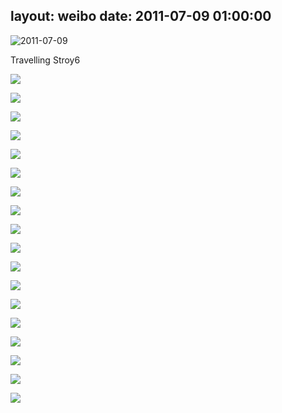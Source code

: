 layout: weibo
date: 2011-07-09 01:00:00
---
<meta name="referrer" content="no-referrer" />

<img src="/images/favicon.ico" style="float: left;"/> 2011-07-09

Travelling Stroy6

![](http://fmn.xnpic.com/fmn054/20110709/0100/p_large_eQWy_188400022ca45c70.jpg)

![](http://fmn.xnpic.com/fmn052/20110709/0100/p_large_QZFn_18c100022c965c70.jpg)

![](http://fmn.xnpic.com/fmn053/20110709/0100/p_large_NSVc_189f000229495c70.jpg)

![](http://fmn.xnpic.com/fmn047/20110709/0100/p_large_9UI2_188d00022bfb5c70.jpg)

![](http://fmn.xnpic.com/fmn046/20110709/0100/p_large_55QE_18ac00022a025c70.jpg)

![](http://fmn.xnpic.com/fmn051/20110709/0100/p_large_8NMZ_18870002295f5c70.jpg)

![](http://fmn.xnpic.com/fmn054/20110709/0100/p_large_aaDy_188400022ca05c70.jpg)

![](http://fmn.xnpic.com/fmn046/20110709/0100/p_large_CBWB_189100022df55c70.jpg)

![](http://fmn.xnpic.com/fmn053/20110709/0100/p_large_v1gY_188400022c9f5c70.jpg)

![](http://fmn.xnpic.com/fmn055/20110709/0100/p_large_JYch_1894000224435c70.jpg)

![](http://fmn.xnpic.com/fmn052/20110709/0100/p_large_r7Ui_189100022df45c70.jpg)

![](http://fmn.xnpic.com/fmn047/20110709/0100/p_large_R2vo_188400022c9d5c70.jpg)

![](http://fmn.xnpic.com/fmn054/20110709/0100/p_large_Sbfm_187d00022a205c70.jpg)

![](http://fmn.xnpic.com/fmn052/20110709/0100/p_large_FSfu_1876000228645c70.jpg)

![](http://fmn.xnpic.com/fmn047/20110709/0100/p_large_JzZZ_189800022a345c70.jpg)

![](http://fmn.xnpic.com/fmn051/20110709/0100/p_large_7qee_18a700022aba5c70.jpg)

![](http://fmn.rrfmn.com/fmn049/20110709/0100/p_large_PwaU_189f0002294c5c70.jpg)

![](http://fmn.xnpic.com/fmn052/20110709/0100/p_large_9psn_188d00022bfe5c70.jpg)
